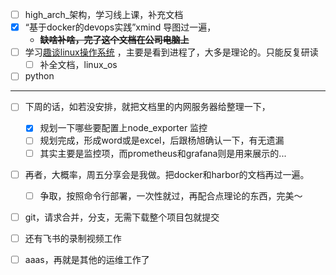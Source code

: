 - [ ] high_arch_架构，学习线上课，补充文档
- [x] “基于docker的devops实践”xmind 导图过一遍，
  - ~~**缺啥补啥，完了这个文档在公司电脑上**~~  
- [ ] 学习[趣谈linux操作系统](http://ddns.10086.fund:23339/15-%E8%B6%A3%E8%B0%88Linux%E6%93%8D%E4%BD%9C%E7%B3%BB%E7%BB%9F/04-%E6%A0%B8%E5%BF%83%E5%8E%9F%E7%90%86%E7%AF%87%EF%BC%9A%E7%AC%AC%E4%B8%89%E9%83%A8%E5%88%86%20%E8%BF%9B%E7%A8%8B%E7%AE%A1%E7%90%86%20%2810%E8%AE%B2%29/)  ，主要是看到进程了，大多是理论的。只能反复研读
  - [ ] 补全文档，linux_os
- [ ] python

---

- [ ] 下周的话，如若没安排，就把文档里的内网服务器给整理一下，
  - [x] 规划一下哪些要配置上node_exporter 监控
  - [ ] 规划完成，形成word或是excel，后跟杨旭确认一下，有无遗漏
  - [ ] 其实主要是监控项，而prometheus和grafana则是用来展示的...
- [ ] 再者，大概率，周五分享会是我做。把docker和harbor的文档再过一遍。
  - [ ] 争取，按照命令行部署，一次性就过，再配合点理论的东西，完美～
- [ ] git，请求合并，分支，无需下载整个项目包就提交
- [ ] 还有飞书的录制视频工作
- [ ] aaas，再就是其他的运维工作了


